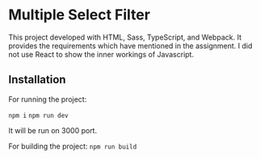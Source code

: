 # Multiple Select Filter

This project developed with HTML, Sass, TypeScript, and Webpack. It provides the requirements which have mentioned in the assignment.
I did not use React to show the inner workings of Javascript.

## Installation

For running the project:

`npm i`
`npm run dev`

It will be run on 3000 port.

For building the project:
`npm run build`

